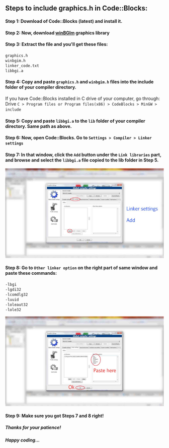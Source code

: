 ## Steps to include graphics.h in Code::Blocks:

#### Step 1: Download of Code::Blocks (latest) and install it. 

#### Step 2: Now, download [winBGIm](https://github.com/almasud/Racing_Car/tree/master/WinBGIm_GCC47.rar) graphics library

#### Step 3: Extract the file and you'll get these files:
```
graphics.h
winbgim.h
linker_code.txt
libbgi.a
```
#### Step 4: Copy and paste ```graphics.h``` and ```winbgim.h``` files into the include folder of your compiler directory.
If you have Code::Blocks installed in C drive of your computer, go through:
Drive ```C > Program files or Program files(x86) > CodeBlocks > MinGW > include```

#### Step 5: Copy and paste ```libbgi.a``` to the ```lib``` folder of your compiler directory. Same path as above.

#### Step 6: Now, open Code::Blocks. Go to ```Settings > Compiler > Linker settings```

#### Step 7: In that window, click the ```Add``` button under the ```Link libraries``` part, and browse and select the ```libbgi.a``` file copied to the lib folder in Step 5.

![Step 7](https://github.com/almasud/Racing_Car/blob/master/Step%207.jpg)

#### Step 8: Go to ```Other linker option``` on the right part of same window and paste these commands:
```
-lbgi 
-lgdi32 
-lcomdlg32 
-luuid 
-loleaut32 
-lole32
```

![Step 7](https://github.com/almasud/Racing_Car/blob/master/Step%208.jpg)

#### Step 9: Make sure you got Steps 7 and 8 right!

##### Thanks for your patience!
##### Happy coding...
